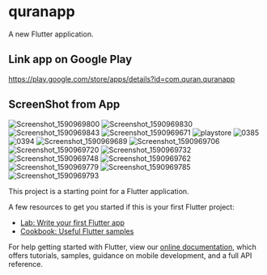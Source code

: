 # quranapp

A new Flutter application.

## Link app on Google Play
https://play.google.com/store/apps/details?id=com.quran.quranapp

## ScreenShot from App 


![Screenshot_1590969800](https://user-images.githubusercontent.com/62434308/83365966-77edd880-a3ac-11ea-914d-ae2105f532be.png)
![Screenshot_1590969830](https://user-images.githubusercontent.com/62434308/83365970-7b815f80-a3ac-11ea-918b-e0f8e291977d.png)
![Screenshot_1590969843](https://user-images.githubusercontent.com/62434308/83365971-7c19f600-a3ac-11ea-985f-f8469f616d28.png)
![Screenshot_1590969671](https://user-images.githubusercontent.com/62434308/83365973-7d4b2300-a3ac-11ea-9c5e-ba1045ac7139.png)
![playstore](https://user-images.githubusercontent.com/62434308/83365974-7de3b980-a3ac-11ea-818b-557690286132.png)
![0385](https://user-images.githubusercontent.com/62434308/83365977-820fd700-a3ac-11ea-8478-fe08ef16b8ac.jpg)
![0394](https://user-images.githubusercontent.com/62434308/83365978-82a86d80-a3ac-11ea-8355-417fc372442e.jpg)
![Screenshot_1590969689](https://user-images.githubusercontent.com/62434308/83365980-83410400-a3ac-11ea-8ba0-92a03ee0cdd7.png)
![Screenshot_1590969706](https://user-images.githubusercontent.com/62434308/83365982-85a35e00-a3ac-11ea-9d6d-08912d6f6f08.png)
![Screenshot_1590969720](https://user-images.githubusercontent.com/62434308/83365984-86d48b00-a3ac-11ea-8e14-9136c125a2e7.png)
![Screenshot_1590969732](https://user-images.githubusercontent.com/62434308/83365987-876d2180-a3ac-11ea-8b30-685f9f22a26c.png)
![Screenshot_1590969748](https://user-images.githubusercontent.com/62434308/83365988-889e4e80-a3ac-11ea-8e87-0717bc358c28.png)
![Screenshot_1590969762](https://user-images.githubusercontent.com/62434308/83365990-8b00a880-a3ac-11ea-8aa0-441dc202b774.png)
![Screenshot_1590969779](https://user-images.githubusercontent.com/62434308/83365992-8c31d580-a3ac-11ea-9fa8-0f688cfa4009.png)
![Screenshot_1590969785](https://user-images.githubusercontent.com/62434308/83365994-8d630280-a3ac-11ea-9e68-b67222f88c5f.png)
![Screenshot_1590969793](https://user-images.githubusercontent.com/62434308/83365996-8dfb9900-a3ac-11ea-9a8d-a37056ee0fce.png)






This project is a starting point for a Flutter application.

A few resources to get you started if this is your first Flutter project:

- [Lab: Write your first Flutter app](https://flutter.dev/docs/get-started/codelab)
- [Cookbook: Useful Flutter samples](https://flutter.dev/docs/cookbook)

For help getting started with Flutter, view our
[online documentation](https://flutter.dev/docs), which offers tutorials,
samples, guidance on mobile development, and a full API reference.
